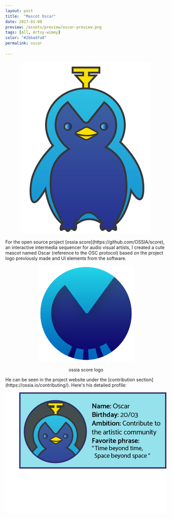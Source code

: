 ```yaml
---
layout: post
title:  "Mascot Oscar"
date: 2017-01-08
preview: /assets/preview/oscar-preview.png
tags: [All, Artsy-wimey]
color: "#2bbadfa0"
permalink: oscar

---
```


<p align="center">
<a href="/assets/oscar/oscar_triggered_loop.gif">
  <img src="/assets/oscar/oscar.png"/>
  </a>
</p>
For the open source project [ossia score](https://github.com/OSSIA/score), an interactive intermedia sequencer for audio visual artists, I created a cute mascot named Oscar (reference to the OSC protocol) based on the project logo previously made and UI elements from the software.

<p align="center">
    <img src="/assets/scoreLogo.png" width="300"/>
    <figcaption style="text-align:center">ossia score logo</figcaption>
</p>
He can be seen in the project website under the [contribution section](https://ossia.io/contributing/).
Here's his detailed profile:
<p align="center">
    <img src="/assets/oscar/oscar_id_card.png"/>
</p>


